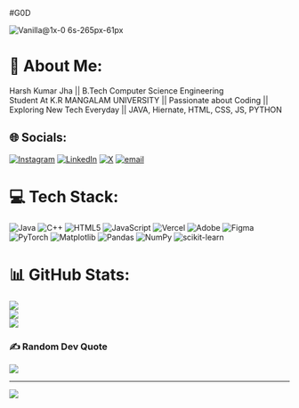 #G0D

![Vanilla@1x-0 6s-265px-61px](https://github.com/user-attachments/assets/d75131d8-af80-4505-8121-fcc92aaab4bc)


# 💫 About Me:
Harsh Kumar Jha || B.Tech Computer Science Engineering <br>Student At K.R MANGALAM UNIVERSITY || Passionate about Coding ||<br> Exploring New Tech Everyday || JAVA, Hiernate, HTML, CSS, JS,  PYTHON


## 🌐 Socials:
[![Instagram](https://img.shields.io/badge/Instagram-%23E4405F.svg?logo=Instagram&logoColor=white)](https://instagram.com/harsh.j00) [![LinkedIn](https://img.shields.io/badge/LinkedIn-%230077B5.svg?logo=linkedin&logoColor=white)](https://linkedin.com/in/harshgod) [![X](https://img.shields.io/badge/X-black.svg?logo=X&logoColor=white)](https://x.com/harsh_j0) [![email](https://img.shields.io/badge/Email-D14836?logo=gmail&logoColor=white)](mailto:harshjha082004@gmail.com) 

# 💻 Tech Stack:
![Java](https://img.shields.io/badge/java-%23ED8B00.svg?style=flat-square&logo=openjdk&logoColor=white) ![C++](https://img.shields.io/badge/c++-%2300599C.svg?style=flat-square&logo=c%2B%2B&logoColor=white) ![HTML5](https://img.shields.io/badge/html5-%23E34F26.svg?style=flat-square&logo=html5&logoColor=white)  ![JavaScript](https://img.shields.io/badge/javascript-%23323330.svg?style=flat-square&logo=javascript&logoColor=%23F7DF1E) ![Vercel](https://img.shields.io/badge/vercel-%23000000.svg?style=flat-square&logo=vercel&logoColor=white) ![Adobe](https://img.shields.io/badge/adobe-%23FF0000.svg?style=flat-square&logo=adobe&logoColor=white) ![Figma](https://img.shields.io/badge/figma-%23F24E1E.svg?style=flat-square&logo=figma&logoColor=white) ![PyTorch](https://img.shields.io/badge/PyTorch-%23EE4C2C.svg?style=flat-square&logo=PyTorch&logoColor=white) ![Matplotlib](https://img.shields.io/badge/Matplotlib-%23ffffff.svg?style=flat-square&logo=Matplotlib&logoColor=black) ![Pandas](https://img.shields.io/badge/pandas-%23150458.svg?style=flat-square&logo=pandas&logoColor=white) ![NumPy](https://img.shields.io/badge/numpy-%23013243.svg?style=flat-square&logo=numpy&logoColor=white) ![scikit-learn](https://img.shields.io/badge/scikit--learn-%23F7931E.svg?style=flat-square&logo=scikit-learn&logoColor=white)
# 📊 GitHub Stats:
![](https://github-readme-stats.vercel.app/api?username=harshj00&theme=gotham&hide_border=false&include_all_commits=false&count_private=false)<br/>
![](https://github-readme-streak-stats.herokuapp.com/?user=harshj00&theme=gotham&hide_border=false)<br/>
![](https://github-readme-stats.vercel.app/api/top-langs/?username=harshj00&theme=gotham&hide_border=false&include_all_commits=false&count_private=false&layout=compact)

### ✍️ Random Dev Quote
![](https://quotes-github-readme.vercel.app/api?type=horizontal&theme=radical)

---
[![](https://visitcount.itsvg.in/api?id=harshj00&icon=0&color=0)](https://visitcount.itsvg.in)

